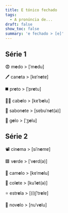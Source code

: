 ```yaml
---
title: E tónico fechado
tags:
  - A pronúncia de...
draft: false
show_toc: false
summary: 'e fechado > [e]'
---
```

## Série 1

<e-moji>😨</e-moji> m**e**do > [ˈm**e**du]

<e-moji>🖊️</e-moji> can**e**ta > [kɐˈn**e**tɐ]

<e-moji>◼️</e-moji> pr**e**to > [ˈpr**e**tu]

<e-moji>💇‍♀️</e-moji> cab**e**lo > [kɐˈb**e**lu]

<e-moji>🧼</e-moji> sabon**e**te > [sɐbuˈn**e**t(ə)]

<e-moji>🧊</e-moji> g**e**lo > [ˈʒ**e**lu]


## Série 2

<e-moji>📽️</e-moji> cin**e**ma > [siˈn**e**mɐ]

<e-moji>🟩</e-moji> v**e**rde > [ˈv**e**rd(ə)]

<e-moji>🐫</e-moji> cam**e**lo > [kɐˈm**e**lu]

<e-moji>🦺</e-moji> col**e**te > [kuˈl**e**t(ə)]

<e-moji>⭐</e-moji> estr**e**la > [(i)ʃˈtr**e**lɐ]

<e-moji>🧶</e-moji> nov**e**lo > [nuˈv**e**lu]
